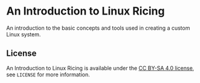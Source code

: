 # An Introduction to Linux Ricing

An introduction to the basic concepts and tools used in creating a custom Linux system.

## License

An Introduction to Linux Ricing is available under the [CC BY-SA 4.0 license](https://creativecommons.org/licenses/by-sa/4.0/), see `LICENSE` for more information.
